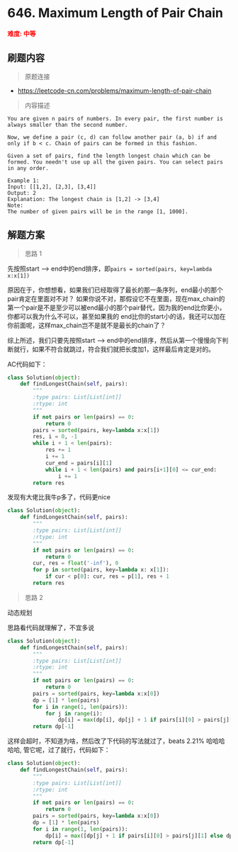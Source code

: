 #  646. Maximum Length of Pair Chain
**<font color=red>难度: 中等</font>**

## 刷题内容

> 原题连接

* https://leetcode-cn.com/problems/maximum-length-of-pair-chain

> 内容描述

```
You are given n pairs of numbers. In every pair, the first number is always smaller than the second number.

Now, we define a pair (c, d) can follow another pair (a, b) if and only if b < c. Chain of pairs can be formed in this fashion.

Given a set of pairs, find the length longest chain which can be formed. You needn't use up all the given pairs. You can select pairs in any order.

Example 1:
Input: [[1,2], [2,3], [3,4]]
Output: 2
Explanation: The longest chain is [1,2] -> [3,4]
Note:
The number of given pairs will be in the range [1, 1000].
```

## 解题方案

> 思路 1

先按照start --> end中的end排序，即```pairs = sorted(pairs, key=lambda x:x[1])```

原因在于，你想想看，如果我们已经取得了最长的那一条序列，end最小的那个pair肯定在里面对不对？
如果你说不对，那假设它不在里面，现在max_chain的第一个pair是不是至少可以被end最小的那个pair替代，因为我的end比你更小，你都可以我为什么不可以，甚至如果我的
end比你的start小的话，我还可以加在你前面呢，这样max_chain岂不是就不是最长的chain了？

综上所述，我们只要先按照start --> end中的end排序，然后从第一个慢慢向下判断就行，如果不符合就跳过，符合我们就把长度加1，这样最后肯定是对的。

AC代码如下：


```python
class Solution(object):
    def findLongestChain(self, pairs):
        """
        :type pairs: List[List[int]]
        :rtype: int
        """
        if not pairs or len(pairs) == 0:
            return 0
        pairs = sorted(pairs, key=lambda x:x[1])
        res, i = 0, -1
        while i + 1 < len(pairs):
            res += 1
            i += 1
            cur_end = pairs[i][1]
            while i + 1 < len(pairs) and pairs[i+1][0] <= cur_end:
                i += 1
        return res
```

发现有大佬比我牛p多了，代码更nice

```python
class Solution(object):
    def findLongestChain(self, pairs):
        """
        :type pairs: List[List[int]]
        :rtype: int
        """
        if not pairs or len(pairs) == 0:
            return 0
        cur, res = float('-inf'), 0
        for p in sorted(pairs, key=lambda x: x[1]):
            if cur < p[0]: cur, res = p[1], res + 1
        return res
```




> 思路 2

动态规划

思路看代码就理解了，不宜多说



```py
class Solution(object):
    def findLongestChain(self, pairs):
        """
        :type pairs: List[List[int]]
        :rtype: int
        """
        if not pairs or len(pairs) == 0:
            return 0
        pairs = sorted(pairs, key=lambda x:x[0])
        dp = [1] * len(pairs)
        for i in range(1, len(pairs)):
            for j in range(i):
                dp[i] = max(dp[i], dp[j] + 1 if pairs[i][0] > pairs[j][1] else dp[j])
        return dp[-1]
```
这样会超时，不知道为啥，然后改了下代码的写法就过了，beats 2.21% 哈哈哈哈哈, 管它呢，过了就行，代码如下：

```python
class Solution(object):
    def findLongestChain(self, pairs):
        """
        :type pairs: List[List[int]]
        :rtype: int
        """
        if not pairs or len(pairs) == 0:
            return 0
        pairs = sorted(pairs, key=lambda x:x[0])
        dp = [1] * len(pairs)
        for i in range(1, len(pairs)):
            dp[i] = max([dp[j] + 1 if pairs[i][0] > pairs[j][1] else dp[j] for j in range(i)])
        return dp[-1]
```


